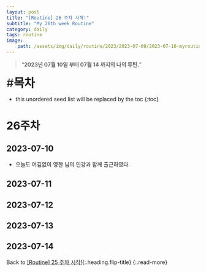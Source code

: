 ```yaml
---
layout: post
title: "[Routine] 26 주차 시작!"
subtitle: "My 26th week Routine"
category: daily
tags: routine
image:
    path: /assets/img/daily/routine/2023/2023-07-09/2023-07-16-myroutine-26th.png
---
```


> “**2023년 07월 10일 부터 07월 14 까지의 나의 루틴.**”

<span style="font-size:30px;">\#**목차**</span>
* this unordered seed list will be replaced by the toc
{:toc}

# 26주차
## 2023-07-10
- 오늘도 어김없이 영한 님의 인강과 함께 출근하였다.

## 2023-07-11
## 2023-07-12
## 2023-07-13
## 2023-07-14

Back to [[Routine] 25 주차 시작!](./2023-07-07-week-25th.md){:.heading.flip-title}
{:.read-more}

[//]: # (Continue with [[Routine] 27 주차 시작!]&#40;./2023-07-10-week-27th.md&#41;{:.heading.flip-title})
[//]: # ({:.read-more})

<!-- Links -->

<!-- Study Links -->

<!-- Commit Links -->